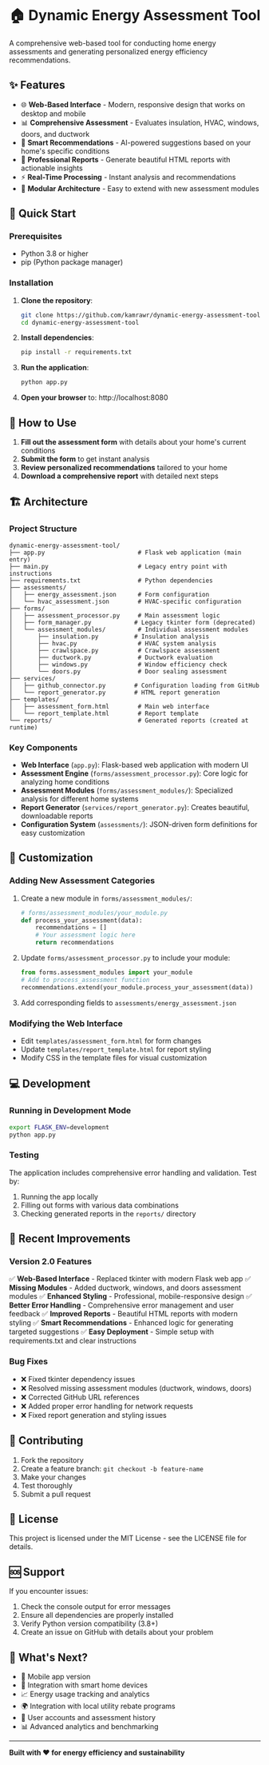 # 🏠 Dynamic Energy Assessment Tool

A comprehensive web-based tool for conducting home energy assessments and generating personalized energy efficiency recommendations.

## ✨ Features

- 🌐 **Web-Based Interface** - Modern, responsive design that works on desktop and mobile
- 📊 **Comprehensive Assessment** - Evaluates insulation, HVAC, windows, doors, and ductwork
- 🎯 **Smart Recommendations** - AI-powered suggestions based on your home's specific conditions
- 📄 **Professional Reports** - Generate beautiful HTML reports with actionable insights
- ⚡ **Real-Time Processing** - Instant analysis and recommendations
- 🔧 **Modular Architecture** - Easy to extend with new assessment modules

## 🚀 Quick Start

### Prerequisites

- Python 3.8 or higher
- pip (Python package manager)

### Installation

1. **Clone the repository**:
   ```bash
   git clone https://github.com/kamrawr/dynamic-energy-assessment-tool.git
   cd dynamic-energy-assessment-tool
   ```

2. **Install dependencies**:
   ```bash
   pip install -r requirements.txt
   ```

3. **Run the application**:
   ```bash
   python app.py
   ```

4. **Open your browser** to: http://localhost:8080

## 🎯 How to Use

1. **Fill out the assessment form** with details about your home's current conditions
2. **Submit the form** to get instant analysis
3. **Review personalized recommendations** tailored to your home
4. **Download a comprehensive report** with detailed next steps

## 🏗️ Architecture

### Project Structure

```
dynamic-energy-assessment-tool/
├── app.py                          # Flask web application (main entry)
├── main.py                         # Legacy entry point with instructions
├── requirements.txt                # Python dependencies
├── assessments/
│   ├── energy_assessment.json      # Form configuration
│   └── hvac_assessment.json        # HVAC-specific configuration
├── forms/
│   ├── assessment_processor.py     # Main assessment logic
│   ├── form_manager.py            # Legacy tkinter form (deprecated)
│   └── assessment_modules/         # Individual assessment modules
│       ├── insulation.py          # Insulation analysis
│       ├── hvac.py                 # HVAC system analysis
│       ├── crawlspace.py           # Crawlspace assessment
│       ├── ductwork.py             # Ductwork evaluation
│       ├── windows.py              # Window efficiency check
│       └── doors.py                # Door sealing assessment
├── services/
│   ├── github_connector.py        # Configuration loading from GitHub
│   └── report_generator.py        # HTML report generation
├── templates/
│   ├── assessment_form.html        # Main web interface
│   └── report_template.html        # Report template
└── reports/                        # Generated reports (created at runtime)
```

### Key Components

- **Web Interface** (`app.py`): Flask-based web application with modern UI
- **Assessment Engine** (`forms/assessment_processor.py`): Core logic for analyzing home conditions
- **Assessment Modules** (`forms/assessment_modules/`): Specialized analysis for different home systems
- **Report Generator** (`services/report_generator.py`): Creates beautiful, downloadable reports
- **Configuration System** (`assessments/`): JSON-driven form definitions for easy customization

## 🔧 Customization

### Adding New Assessment Categories

1. Create a new module in `forms/assessment_modules/`:
   ```python
   # forms/assessment_modules/your_module.py
   def process_your_assessment(data):
       recommendations = []
       # Your assessment logic here
       return recommendations
   ```

2. Update `forms/assessment_processor.py` to include your module:
   ```python
   from forms.assessment_modules import your_module
   # Add to process_assessment function
   recommendations.extend(your_module.process_your_assessment(data))
   ```

3. Add corresponding fields to `assessments/energy_assessment.json`

### Modifying the Web Interface

- Edit `templates/assessment_form.html` for form changes
- Update `templates/report_template.html` for report styling
- Modify CSS in the template files for visual customization

## 💻 Development

### Running in Development Mode

```bash
export FLASK_ENV=development
python app.py
```

### Testing

The application includes comprehensive error handling and validation. Test by:

1. Running the app locally
2. Filling out forms with various data combinations
3. Checking generated reports in the `reports/` directory

## 🔄 Recent Improvements

### Version 2.0 Features

✅ **Web-Based Interface** - Replaced tkinter with modern Flask web app
✅ **Missing Modules** - Added ductwork, windows, and doors assessment modules
✅ **Enhanced Styling** - Professional, mobile-responsive design
✅ **Better Error Handling** - Comprehensive error management and user feedback
✅ **Improved Reports** - Beautiful HTML reports with modern styling
✅ **Smart Recommendations** - Enhanced logic for generating targeted suggestions
✅ **Easy Deployment** - Simple setup with requirements.txt and clear instructions

### Bug Fixes

- ❌ Fixed tkinter dependency issues
- ❌ Resolved missing assessment modules (ductwork, windows, doors)
- ❌ Corrected GitHub URL references
- ❌ Added proper error handling for network requests
- ❌ Fixed report generation and styling issues

## 🤝 Contributing

1. Fork the repository
2. Create a feature branch: `git checkout -b feature-name`
3. Make your changes
4. Test thoroughly
5. Submit a pull request

## 📝 License

This project is licensed under the MIT License - see the LICENSE file for details.

## 🆘 Support

If you encounter issues:

1. Check the console output for error messages
2. Ensure all dependencies are properly installed
3. Verify Python version compatibility (3.8+)
4. Create an issue on GitHub with details about your problem

## 🎉 What's Next?

- 📱 Mobile app version
- 🔌 Integration with smart home devices
- 📈 Energy usage tracking and analytics
- 🌍 Integration with local utility rebate programs
- 🔐 User accounts and assessment history
- 📊 Advanced analytics and benchmarking

---

**Built with ❤️ for energy efficiency and sustainability**